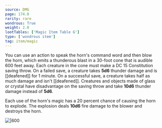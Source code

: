 ```yaml
---
source: DMG
page: 174.0
rarity: rare
wondrous: True
weight: 2.0
lootTables: ['Magic Item Table G']
type: ['wondrous item']
tag: item/magic
---
```


You can use an action to speak the horn's command word and then blow the horn, which emits a thunderous blast in a 30-foot cone that is audible 600 feet away. Each creature in the cone must make a DC 15 Constitution saving throw. On a failed save, a creature takes **5d6** thunder damage and is [[deafened]] for 1 minute. On a successful save, a creature takes half as much damage and isn't [[deafened]]. Creatures and objects made of glass or crystal have disadvantage on the saving throw and take **10d6** thunder damage instead of **5d6**.

Each use of the horn's magic has a 20 percent chance of causing the horn to explode. The explosion deals **10d6** fire damage to the blower and destroys the horn.


![|600](https://5e.tools/img/items/DMG/Horn%20of%20Blasting.jpg)